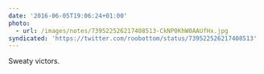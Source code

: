 ```yaml
---
date: '2016-06-05T19:06:24+01:00'
photo:
  - url: /images/notes/739522526217408513-CkNP0KhW0AAUfHx.jpg
syndicated: 'https://twitter.com/roobottom/status/739522526217408513'
---
```

Sweaty victors. 
